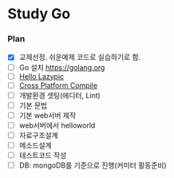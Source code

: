 # Study Go

### Plan
- [x] 교제선정. 쉬운예제 코드로 실습하기로 함.
- [ ] Go 설치 https://golang.org
- [ ] [Hello Lazypic](docs/hellolazypic.md)
- [ ] [Cross Platform Compile](docs/compile.md)
- [ ] 개발환경 셋팅(에디터, Lint)
- [ ] 기본 문법
- [ ] 기본 web서버 제작
- [ ] web서버에서 helloworld
- [ ] 자료구조설계
- [ ] 메소드설계
- [ ] 테스트코드 작성
- [ ] DB: mongoDB를 기준으로 진행(커미터 활동준비)